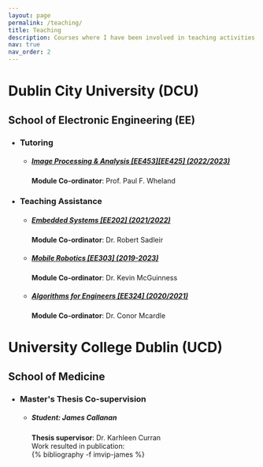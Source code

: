 ```yaml
---
layout: page
permalink: /teaching/
title: Teaching
description: Courses where I have been involved in teaching activities.
nav: true
nav_order: 2
---
```

<H1> Dublin City University (DCU)</H1>
<H2> School of Electronic Engineering (EE)</H2>
<ul>
<li><H3> Tutoring </H3></li>
<ul>
<li><H5><a href='https://www101.dcu.ie/registry/module_contents_archive_years_plus.php?subcode=EE453&function=2&module_archive_year=2023'>Image Processing & Analysis [EE453][EE425] (2022/2023)</a></H5></li>
<strong>Module Co-ordinator</strong>: Prof. Paul F. Wheland

</ul>
<li><H3>Teaching Assistance</H3></li>
<ul>
    <li><H5><a href='https://www101.dcu.ie/registry/module_contents_no_mod.php?function=2&subcode=EE202'>Embedded Systems [EE202] (2021/2022)</a></H5></li>
    <strong>Module Co-ordinator</strong>: Dr. Robert Sadleir
    <li><H5><a href='https://www101.dcu.ie/registry/module_contents_archive_years.php?function=2&subcode=EE303'>Mobile Robotics [EE303] (2019-2023)</a></H5></li>
    <strong>Module Co-ordinator</strong>: Dr. Kevin McGuinness
    <li><H5><a href='https://www101.dcu.ie/registry/module_contents_no_mod.php?function=2&subcode=EE324'>Algorithms for Engineers [EE324] (2020/2021)</a></H5></li>
    <strong>Module Co-ordinator</strong>: Dr. Conor Mcardle
</ul>
</ul>

<H1> University College Dublin (UCD)</H1>
<H2> School of Medicine</H2>
<ul>
<li><H3> Master's Thesis Co-supervision </H3></li>
<ul>
<li><H5><strong>Student</strong>: James Callanan </H5></li>
<strong>Thesis supervisor</strong>: Dr. Karhleen Curran <br>
Work resulted in publication:
<div class="publications">
{% bibliography -f imvip-james  %}
</div>
</ul>





